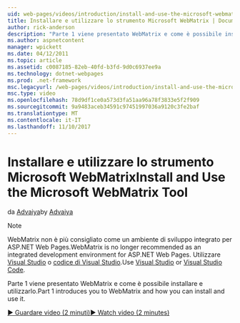 ```yaml
---
uid: web-pages/videos/introduction/install-and-use-the-microsoft-webmatrix-tool
title: Installare e utilizzare lo strumento Microsoft WebMatrix | Documenti Microsoft
author: rick-anderson
description: "Parte 1 viene presentato WebMatrix e come è possibile installare e utilizzarlo."
ms.author: aspnetcontent
manager: wpickett
ms.date: 04/12/2011
ms.topic: article
ms.assetid: c0087185-82eb-40fd-b3fd-9d0c6937ee9a
ms.technology: dotnet-webpages
ms.prod: .net-framework
msc.legacyurl: /web-pages/videos/introduction/install-and-use-the-microsoft-webmatrix-tool
msc.type: video
ms.openlocfilehash: 78d9df1ce0a573d3fa51aa96a78f3833e5f2f909
ms.sourcegitcommit: 9a9483aceb34591c97451997036a9120c3fe2baf
ms.translationtype: MT
ms.contentlocale: it-IT
ms.lasthandoff: 11/10/2017
---
```

<a name="install-and-use-the-microsoft-webmatrix-tool"></a><span data-ttu-id="7c1e2-103">Installare e utilizzare lo strumento Microsoft WebMatrix</span><span class="sxs-lookup"><span data-stu-id="7c1e2-103">Install and Use the Microsoft WebMatrix Tool</span></span>
====================
<span data-ttu-id="7c1e2-104">da [Advaiya](https://twitter.com/Advaiyasolns)</span><span class="sxs-lookup"><span data-stu-id="7c1e2-104">by [Advaiya](https://twitter.com/Advaiyasolns)</span></span>

> [!NOTE] 
> <span data-ttu-id="7c1e2-105">WebMatrix non è più consigliato come un ambiente di sviluppo integrato per ASP.NET Web Pages.</span><span class="sxs-lookup"><span data-stu-id="7c1e2-105">WebMatrix is no longer recommended as an integrated development environment for ASP.NET Web Pages.</span></span> <span data-ttu-id="7c1e2-106">Utilizzare [Visual Studio](xref:aspnet/web-pages/overview/getting-started/program-asp-net-web-pages-in-visual-studio) o [codice di Visual Studio](https://code.visualstudio.com/).</span><span class="sxs-lookup"><span data-stu-id="7c1e2-106">Use [Visual Studio](xref:aspnet/web-pages/overview/getting-started/program-asp-net-web-pages-in-visual-studio) or [Visual Studio Code](https://code.visualstudio.com/).</span></span>


<span data-ttu-id="7c1e2-107">Parte 1 viene presentato WebMatrix e come è possibile installare e utilizzarlo.</span><span class="sxs-lookup"><span data-stu-id="7c1e2-107">Part 1 introduces you to WebMatrix and how you can install and use it.</span></span>

[<span data-ttu-id="7c1e2-108">&#9654; Guardare video (2 minuti)</span><span class="sxs-lookup"><span data-stu-id="7c1e2-108">&#9654; Watch video (2 minutes)</span></span>](https://channel9.msdn.com/Blogs/ASP-NET-Site-Videos/install-and-use-the-microsoft-webmatrix-tool)
